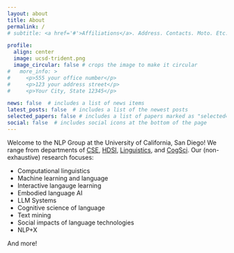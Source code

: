 ```yaml
---
layout: about
title: About
permalink: /
# subtitle: <a href='#'>Affiliations</a>. Address. Contacts. Moto. Etc.

profile:
  align: center
  image: ucsd-trident.png
  image_circular: false # crops the image to make it circular
#   more_info: >
#     <p>555 your office number</p>
#     <p>123 your address street</p>
#     <p>Your City, State 12345</p>

news: false  # includes a list of news items
latest_posts: false  # includes a list of the newest posts
selected_papers: false # includes a list of papers marked as "selected={true}"
social: false  # includes social icons at the bottom of the page
---
```


Welcome to the NLP Group at the University of California, San Diego!
We range from departments of [CSE](https://cse.ucsd.edu/), [HDSI](https://datascience.ucsd.edu/), [Linguistics](https://linguistics.ucsd.edu/), and [CogSci](https://cogsci.ucsd.edu/).
Our (non-exhaustive) research focuses: 
- Computational linguistics
- Machine learning and language
- Interactive langauge learning
- Embodied language AI
- LLM Systems
- Cognitive science of language
- Text mining
- Social impacts of language technologies
- NLP+X

And more!